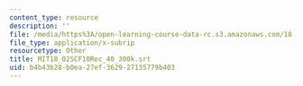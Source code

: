 ```yaml
---
content_type: resource
description: ''
file: /media/https%3A/open-learning-course-data-rc.s3.amazonaws.com/18-02sc-multivariable-calculus-fall-2010/b4b43b28b0ea27ef362927135779b403_MIT18_02SCF10Rec_40_300k.srt
file_type: application/x-subrip
resourcetype: Other
title: MIT18_02SCF10Rec_40_300k.srt
uid: b4b43b28-b0ea-27ef-3629-27135779b403
---
```

